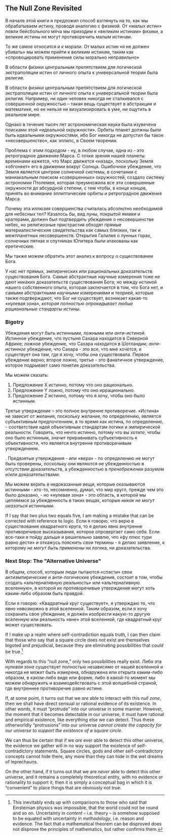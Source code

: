 ## The Null Zone Revisited

В начале этой книги я предложил способ взглянуть на то, как мы обрабатываем истину, проводя аналогию с физикой. От «малых истин» ловли бейсбольного мяча мы приходим к «великим истинам» физики, а великие истины не могут противоречить малым истинам.

То же самое относится и к морали. От малых истин «я не должен убивать» мы можем прийти к великим истинам, таким как «спровоцировать применение силы морально неправильно»

В области физики центральным препятствием для логической экстраполяции истин от личного опыта к универсальной теории была религия.

В области физики центральным препятствием для логической экстраполяции истин от личного опыта к универсальной теории была религия. Например, ни один человек никогда не сталкивался с совершенной окружностью – такая вещь существует в абстракции и математике, но ее нельзя ни визуализировать в уме, ни ощутить в реальном мире.

Однако в течение тысяч лет астрономическая наука была изувечена поисками этой «идеальной окружности». Орбиты планет должны были быть идеальными окружностями, ибо Бог никогда не допустил бы такое «несовершенство», как эллипс, в Своем творении.

Проблема с этим подходом - ну, в любом случае, одна из - это ретроградное движение Марса. С точки зрения нашей планеты временами кажется, что Марс движется «назад», поскольку Земля «обгоняет» его в движении вокруг Солнца. Ошибочное убеждение, что Земля является центром солнечной системы, в сочетании с маниакальным поиском «совершенных» окружностей, создало систему астрономии Птолемея, которая преумножила все эти совершенные окружности до абсурдной степени, с тем чтобы, в конце концов, принять во внимание эллиптические орбиты и ретроградное движение Марса.

Почему эта иллюзия совершенства считалась абсолютно необходимой для небесных тел? Казалось бы, вид луны, покрытой ямами и кратерами, должен был подтвердить убеждение о несовершенстве небес, но религиозные пристрастия обходят прямые материалистические свидетельства как самых близких, так и межпланетных несовершенств. Открытия Галилея о лунных горах, солнечных пятнах и спутниках Юпитера были атакованы как еретические.

Мы также можем обратить этот анализ к вопросу о существовании Бога.

У нас нет прямых, эмпирических или рациональных доказательств существования Бога. Самые абстрактные научные измерения тоже не дают никаких доказательств существования Бога; но между истиной нашего собственного опыта, которая заключается в том, что Бога нет, и самыми абстрактными научными измерениями и теорией, которые также подтверждают, что Бог не существует, возникает какая-то «нулевая зона», *которая полностью опрокидывает любые рациональные стандарты истины*.

### Bigotry

Убеждения могут быть истинными, ложными или *анти-истиной*. Истинное убеждение, что пустыня Сахара находится в Северной Африке; ложное убеждение, что Сахара находится в Шотландии; *анти-истинное* убеждение, что Сахара - это все, что мне хочется, и существует она там, где я хочу, чтобы она существовала. Первое убеждение верно; второе ложно, третье - это фанатичное утверждение, которое подрывает само понятие доказательства.

Мы можем сказать:

1. Предложение X истинно, потому что оно рационально.
2. Предложение Y ложно, потому что оно иррационально.
3. Предложение Z истинно, потому что я *хочу*, чтобы оно было истинным.

Третье утверждение – это полное внутренне противоречие. «Истина» не зависит от желания, поскольку желание, по определению, является субъективным предпочтением, в то время как истина, по определению, - соответствие идей объективным стандартам логики и эмпирической реальности. Говорить, что нечто истинно, потому что вы *хотите*, чтобы оно было истинным, значит приравнивать субъективность к объективности, что является внутренне противоречивым утверждением.

. Предвзятые утверждения - или «вера» - по определению не могут быть проверены, поскольку они являются не убежденностью в *отсутствии* доказательств, а убежденностью в *пренебрежении* разумом и/или доказательствами.

Мы можем верить в недоказанные вещи, которые оказываются истинными - кто-то, несомненно, думал, что мир кругл, прежде чем это было доказано, - но «нулевая зона» - это область, в которой мы цепляемся за убежденность в таких вещах, которые *никак не могут оказаться истинными*.

If I say that two plus two equals five, I am making a mistake that can be corrected with reference to logic. Если я говорю, что верю в существование квадратного круга, то я делаю явно внутренне противоречивое высказывание, которое опровергает само себя. Если все-таки я пойду дальше и решительно заявлю, что «фу плюс тури равно дести» и откажусь пояснить свои термины - я делаю заявление, к которому *не могут быть применены* ни логика, ни доказательства.

### Next Stop: The "Alternative Universe"

В общем, способ, которым люди пытаются «спасти» свои антиэмпирические и анти-логические убеждения, состоит в том, чтобы создать «альтернативную реальность» или «альтернативную вселенную», в которой их противоречивые утверждения могут хоть каким-либо образом быть правдой.

Если я говорю: «Квадратный круг существует», я утверждаю то, что явно невозможно в этой вселенной. Таким образом, если я хочу сохранить свое убеждение, я должен изобрести какую-то другую вселенную или реальность «вне» этой вселенной, где квадратный круг может существовать.

If I make up a realm where self-contradiction equals truth, I can then claim that those who say that a square circle does *not* exist are themselves bigoted and prejudicial, because they are eliminating possibilities that *could* be true.[^1]

With regards to this “null zone,” only two possibilities really exist. Либо эта *нулевая зона* существует полностью независимо от нашей вселенной и никогда не может быть измерена, обнаружена или открыта каким-либо образом, в каком-либо виде или форме, либо в какой-то момент мы можем обнаружить и взаимодействовать с этой волшебной страной, где внутреннее противоречие равно истине.

If, at some point, it turns out that we *are* able to interact with this *null zone*, then we shall have direct sensual or rational evidence of its existence. In other words, it must “protrude” into our universe in some manner. However, the moment that it becomes detectable in our universe, it must have rational and empirical existence, like everything else we can detect. Thus these otherworldly “protrusions” into our universe *cannot create the capacity for our universe to support the existence of a square circle*.

We can thus be certain that if we *are* ever able to detect this other universe, the evidence we gather will in no way support the existence of self-contradictory statements. Square circles, gods and other self-contradictory concepts cannot hide there, any more than they can hide in the wet dreams of leprechauns.

On the other hand, if it turns out that we are *never* able to detect this other universe, and it remains a completely theoretical entity, with no evidence or rationality to support it, then it is simply a conceptual bag in which it is “convenient” to place things that are obviously not true.

[^1]: This inevitably ends up with comparisons to those who said that Einsteinian physics was impossible, that the world could not be round and so on. Uncertainty in *content* – i.e. theory – is somehow supposed to be equated with uncertainty in *methodology*, i.e. reason and evidence. The fact that a mathematical theorem can be disproved does not disprove the principles of mathematics, but rather confirms them.